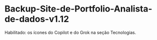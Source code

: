 # Backup-Site-de-Portfolio-Analista-de-dados-v1.12
Habilitado: os ícones do Copilot e do Grok na seção Tecnologias.
